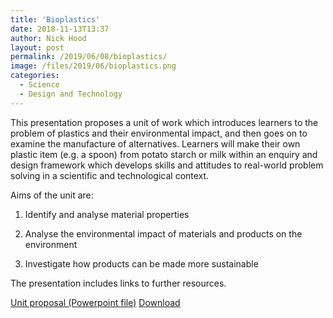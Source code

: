 ```yaml
---
title: 'Bioplastics'
date: 2018-11-13T13:37
author: Nick Hood
layout: post
permalink: /2019/06/08/bioplastics/
image: /files/2019/06/bioplastics.png
categories:
  - Science
  - Design and Technology
---
```


This presentation proposes a unit of work which introduces learners to the problem of plastics and their environmental impact, and then goes on to examine the manufacture of alternatives. Learners will make their own plastic item (e.g. a spoon) from potato starch or milk within an enquiry and design framework which develops skills and attitudes to real-world problem solving in a scientific and technological context.

Aims of the unit are:

1. Identify and analyse material properties

2. Analyse the environmental impact of materials and products on the environment

3. Investigate how products can be made more sustainable

The presentation includes links to further resources.

<div class="wp-block-file"><a href="/files/2019/06/bioplastics.pptx">Unit proposal (Powerpoint file)</a> <a href="/files/2019/06/bioplastics.pptx" class="btn btn-sm btn-default" download>Download</a></div>
